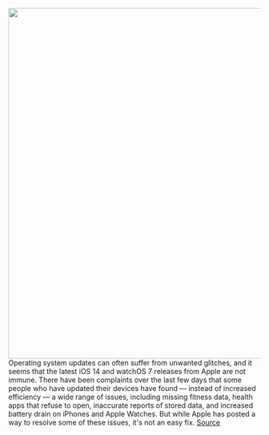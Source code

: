 <img src='https://cdn.vox-cdn.com/thumbor/nG5N9sjwm9p5an3WZvStmyFSCZk=/0x0:2040x1360/1200x800/filters:focal(857x517:1183x843)/cdn.vox-cdn.com/uploads/chorus_image/image/67573215/vpavic_042020_3980_0077.0.jpg' width='700px' /><br/>
Operating system updates can often suffer from unwanted glitches, and it seems that the latest iOS 14 and watchOS 7 releases from Apple are not immune. There have been complaints over the last few days that some people who have updated their devices have found — instead of increased efficiency — a wide range of issues, including missing fitness data, health apps that refuse to open, inaccurate reports of stored data, and increased battery drain on iPhones and Apple Watches. But while Apple has posted a way to resolve some of these issues, it's not an easy fix.
<a href='https://www.theverge.com/2020/10/2/21499243/ios-14-watchos-7-battery-drain-apple-iphone-watch-fix'> Source <a/>